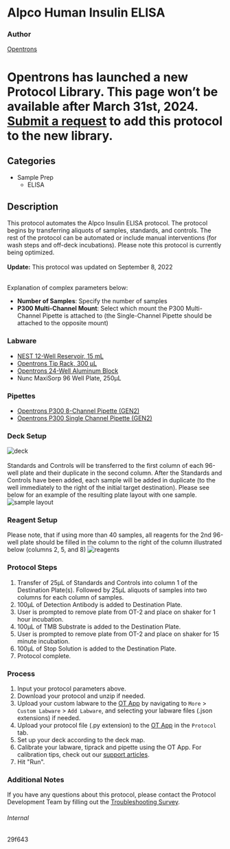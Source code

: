 # Alpco Human Insulin ELISA


### Author
[Opentrons](https://opentrons.com/)



# Opentrons has launched a new Protocol Library. This page won’t be available after March 31st, 2024. [Submit a request](https://docs.google.com/forms/d/e/1FAIpQLSdYYp9QCKow4nn0KlCVsMS3HX0eJ0N9O7-erajKvcpT0lWbSg/viewform) to add this protocol to the new library.

## Categories
* Sample Prep
	* ELISA


## Description
This protocol automates the Alpco Insulin ELISA protocol. The protocol begins by transferring aliquots of samples, standards, and controls. The rest of the protocol can be automated or include manual interventions (for wash steps and off-deck incubations). Please note this protocol is currently being optimized.</br>
</br>
**Update:** This protocol was updated on September 8, 2022</br>
</br>

Explanation of complex parameters below:
* **Number of Samples**: Specify the number of samples
* **P300 Multi-Channel Mount**: Select which mount the P300 Multi-Channel Pipette is attached to (the Single-Channel Pipette should be attached to the opposite mount)


### Labware
* [NEST 12-Well Reservoir, 15 mL](http://www.cell-nest.com/page94?_l=en&product_id=102)
* [Opentrons Tip Rack, 300 µL](https://shop.opentrons.com/collections/opentrons-tips/products/opentrons-300ul-tips)
* [Opentrons 24-Well Aluminum Block](https://shop.opentrons.com/aluminum-block-set/)
* Nunc MaxiSorp 96 Well Plate, 250µL


### Pipettes
* [Opentrons P300 8-Channel Pipette (GEN2)](https://shop.opentrons.com/8-channel-electronic-pipette/)
* [Opentrons P300 Single Channel Pipette (GEN2)](https://shop.opentrons.com/8-channel-electronic-pipette/)



### Deck Setup
![deck](https://opentrons-protocol-library-website.s3.amazonaws.com/custom-README-images/29f643/deck.png)
</br>
</br>
Standards and Controls will be transferred to the first column of each 96-well plate and their duplicate in the second column. After the Standards and Controls have been added, each sample will be added in duplicate (to the well immediately to the right of the initial target destination). Please see below for an example of the resulting plate layout with one sample.
![sample layout](https://opentrons-protocol-library-website.s3.amazonaws.com/custom-README-images/29f643/samples.png)

### Reagent Setup
Please note, that if using more than 40 samples, all reagents for the 2nd 96-well plate should be filled in the column to the right of the column illustrated below (columns 2, 5, and 8)
![reagents](https://opentrons-protocol-library-website.s3.amazonaws.com/custom-README-images/29f643/reagents.png)



### Protocol Steps
1. Transfer of 25µL of Standards and Controls into column 1 of the Destination Plate(s). Followed by 25µL aliquots of samples into two columns for each column of samples.
2. 100µL of Detection Antibody is added to Destination Plate.
3. User is prompted to remove plate from OT-2 and place on shaker for 1 hour incubation.
4. 100µL of TMB Substrate is added to the Destination Plate.
5. User is prompted to remove plate from OT-2 and place on shaker for 15 minute incubation.
6. 100µL of Stop Solution is added to the Destination Plate.
7. Protocol complete.


### Process
1. Input your protocol parameters above.
2. Download your protocol and unzip if needed.
3. Upload your custom labware to the [OT App](https://opentrons.com/ot-app) by navigating to `More` > `Custom Labware` > `Add Labware`, and selecting your labware files (.json extensions) if needed.
4. Upload your protocol file (.py extension) to the [OT App](https://opentrons.com/ot-app) in the `Protocol` tab.
5. Set up your deck according to the deck map.
6. Calibrate your labware, tiprack and pipette using the OT App. For calibration tips, check out our [support articles](https://support.opentrons.com/en/collections/1559720-guide-for-getting-started-with-the-ot-2).
7. Hit "Run".


### Additional Notes
If you have any questions about this protocol, please contact the Protocol Development Team by filling out the [Troubleshooting Survey](https://protocol-troubleshooting.paperform.co/).


###### Internal
29f643
